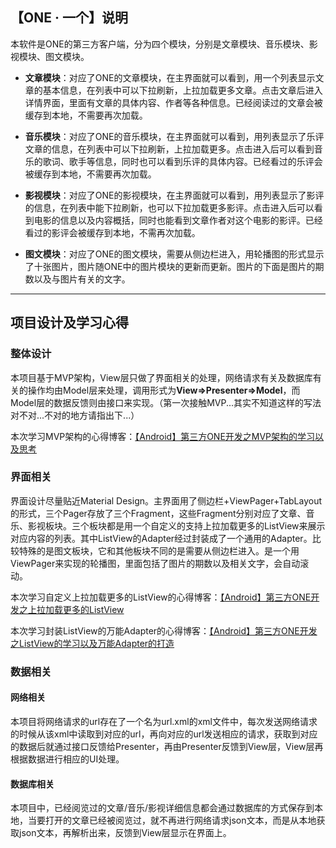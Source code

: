 ## 【ONE · 一个】说明

本软件是ONE的第三方客户端，分为四个模块，分别是文章模块、音乐模块、影视模块、图文模块。

- **文章模块**：对应了ONE的文章模块，在主界面就可以看到，用一个列表显示文章的基本信息，在列表中可以下拉刷新，上拉加载更多文章。点击文章后进入详情界面，里面有文章的具体内容、作者等各种信息。已经阅读过的文章会被缓存到本地，不需要再次加载。

- **音乐模块**：对应了ONE的音乐模块，在主界面就可以看到，用列表显示了乐评文章的信息，在列表中可以下拉刷新，上拉加载更多。点击进入后可以看到音乐的歌词、歌手等信息，同时也可以看到乐评的具体内容。已经看过的乐评会被缓存到本地，不需要再次加载。

- **影视模块**：对应了ONE的影视模块，在主界面就可以看到，用列表显示了影评的信息，在列表中能下拉刷新，也可以下拉加载更多影评。点击进入后可以看到电影的信息以及内容概括，同时也能看到文章作者对这个电影的影评。已经看过的影评会被缓存到本地，不需再次加载。

- **图文模块**：对应了ONE的图文模块，需要从侧边栏进入，用轮播图的形式显示了十张图片，图片随ONE中的图片模块的更新而更新。图片的下面是图片的期数以及与图片有关的文字。

---

## 项目设计及学习心得

### 整体设计

本项目基于MVP架构，View层只做了界面相关的处理，网络请求有关及数据库有关的操作均由Model层来处理，调用形式为**View=>Presenter=>Model**，而Model层的数据反馈则由接口来实现。（第一次接触MVP...其实不知道这样的写法对不对...不对的地方请指出下...）

本次学习MVP架构的心得博客：[【Android】第三方ONE开发之MVP架构的学习以及思考](http://193.112.164.83/index.php/2018/05/13/%E3%80%90android%E3%80%91%E7%AC%AC%E4%B8%89%E6%96%B9one%E5%BC%80%E5%8F%91%E4%B9%8Bmvp%E6%9E%B6%E6%9E%84%E7%9A%84%E5%AD%A6%E4%B9%A0%E4%BB%A5%E5%8F%8A%E6%80%9D%E8%80%83/ "【Android】第三方ONE开发之MVP架构的学习以及思考")

### 界面相关

界面设计尽量贴近Material Design。主界面用了侧边栏+ViewPager+TabLayout的形式，三个Pager存放了三个Fragment，这些Fragment分别对应了文章、音乐、影视板块。三个板块都是用一个自定义的支持上拉加载更多的ListView来展示对应内容的列表。其中ListView的Adapter经过封装成了一个通用的Adapter。比较特殊的是图文板块，它和其他板块不同的是需要从侧边栏进入。是一个用ViewPager来实现的轮播图，里面包括了图片的期数以及相关文字，会自动滚动。

本次学习自定义上拉加载更多的ListView的心得博客：[【Android】第三方ONE开发之上拉加载更多的ListView](http://193.112.164.83/index.php/2018/05/17/%E3%80%90android%E3%80%91%E7%AC%AC%E4%B8%89%E6%96%B9one%E5%BC%80%E5%8F%91%E4%B9%8B%E4%B8%8A%E6%8B%89%E5%8A%A0%E8%BD%BD%E6%9B%B4%E5%A4%9A%E7%9A%84listview/ "【Android】第三方ONE开发之上拉加载更多的ListView")

本次学习封装ListView的万能Adapter的心得博客：[【Android】第三方ONE开发之ListView的学习以及万能Adapter的打造](http://193.112.164.83/index.php/2018/05/10/%E3%80%90android%E3%80%91listview%E7%9A%84%E5%AD%A6%E4%B9%A0%E4%BB%A5%E5%8F%8A%E4%B8%87%E8%83%BDadapter%E7%9A%84%E6%89%93%E9%80%A0/ "【Android】第三方ONE开发之ListView的学习以及万能Adapter的打造")

### 数据相关

#### 网络相关

本项目将网络请求的url存在了一个名为url.xml的xml文件中，每次发送网络请求的时候从该xml中读取到对应的url，再向对应的url发送相应的请求，获取到对应的数据后就通过接口反馈给Presenter，再由Presenter反馈到View层，View层再根据数据进行相应的UI处理。

#### 数据库相关

本项目中，已经阅览过的文章/音乐/影视详细信息都会通过数据库的方式保存到本地，当要打开的文章已经被阅览过，就不再进行网络请求json文本，而是从本地获取json文本，再解析出来，反馈到View层显示在界面上。
